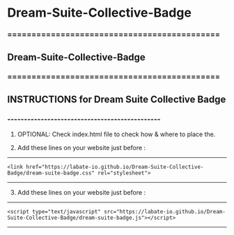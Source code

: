 

# Dream-Suite-Collective-Badge

###	============================================
##		Dream-Suite-Collective-Badge 
###	============================================



##  	     INSTRUCTIONS for Dream Suite Collective Badge
###  	----------------------------------------------
       
1. OPTIONAL: Check index.html file to check how & where to place the.
       
       
2. Add these lines on your website just before </head> :
---
	<link href="https://labate-io.github.io/Dream-Suite-Collective-Badge/dream-suite-badge.css" rel="stylesheet">
---

3. Add these lines on your website just before </body> :
---
	<script type="text/javascript" src="https://labate-io.github.io/Dream-Suite-Collective-Badge/dream-suite-badge.js"></script>
---


